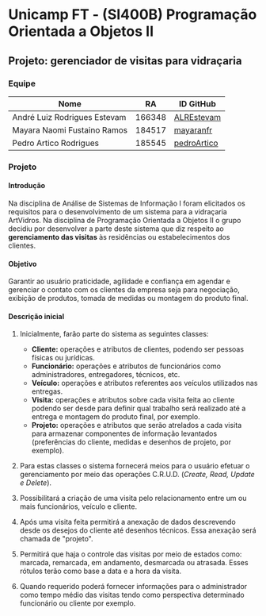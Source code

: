 # Unicamp FT - (SI400B) Programação Orientada a Objetos II
## Projeto: gerenciador de visitas para vidraçaria
### Equipe

| Nome                         | RA     | ID GitHub                                      |
|------------------------------|--------|------------------------------------------------|
| André Luiz Rodrigues Estevam | 166348	| [ALREstevam](https://github.com/ALREstevam)    |
| Mayara Naomi Fustaino Ramos  | 184517	| [mayaranfr](https://github.com/mayaranfr)      |
| Pedro Artico Rodrigues       | 185545	| [pedroArtico](https://github.com/pedroArtico)  |

### Projeto
#### Introdução
Na disciplina de Análise de Sistemas de Informação I foram elicitados os requisitos para o desenvolvimento de um sistema para a vidraçaria ArtVidros. Na disciplina de Programação Orientada a Objetos II o grupo decidiu por desenvolver a parte deste sistema que diz respeito ao **gerenciamento das visitas** às residências ou estabelecimentos dos clientes.

#### Objetivo
Garantir ao usuário praticidade, agilidade e confiança em agendar e gerenciar o contato com os clientes da empresa seja para negociação, exibição de produtos, tomada de medidas ou montagem do produto final.

#### Descrição inicial
1. Inicialmente, farão parte do sistema as seguintes classes:

	* **Cliente:** operações e atributos de clientes, podendo ser pessoas físicas ou jurídicas.
	* **Funcionário:** operações e atributos de funcionários como administradores, entregadores, técnicos, etc.
	* **Veículo:** operações e atributos referentes aos veículos utilizados nas entregas.
	* **Visita:** operações e atributos sobre cada visita feita ao cliente podendo ser desde para definir qual trabalho será realizado até a entrega e montagem do produto final, por exemplo.
	* **Projeto:** operações e atributos que serão atrelados a cada visita para armazenar componentes de informação levantados (preferências do cliente, medidas e desenhos de projeto, por exemplo).

2. Para estas classes o sistema fornecerá meios para o usuário efetuar o gerenciamento por meio das operações C.R.U.D. (*Create, Read, Update e Delete*).

3. Possibilitará a criação de uma visita pelo relacionamento entre um ou mais funcionários, veículo e cliente.

4. Após uma visita feita permitirá a anexação de dados descrevendo desde os desejos do cliente até desenhos técnicos. Essa anexação será chamada de "projeto".

5. Permitirá que haja o controle das visitas por meio de estados como: marcada, remarcada, em andamento, desmarcada ou atrasada. Esses rótulos terão como base a data e a hora da visita.

6. Quando requerido poderá fornecer informações para o administrador como tempo médio das visitas tendo como perspectiva determinado funcionário ou cliente por exemplo.
	
